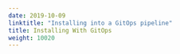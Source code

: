 ```yaml
---
date: 2019-10-09
linktitle: "Installing into a GitOps pipeline"
title: Installing With GitOps
weight: 10020
---
```

